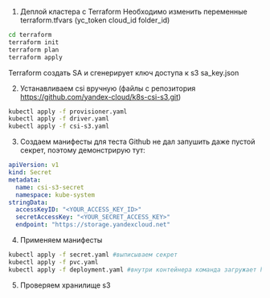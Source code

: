 

1. Деплой кластера с Terraform 
Необходимо изменить переменные terraform.tfvars (yc_token cloud_id folder_id)
```bash
cd terraform
terraform init
terraform plan
terraform apply
```

Terraform создать SA и сгенерирует ключ доступа к s3 sa_key.json

2. Устанавливаем csi вручную (файлы с репозитория https://github.com/yandex-cloud/k8s-csi-s3.git)
```bash
kubectl apply -f provisioner.yaml
kubectl apply -f driver.yaml
kubectl apply -f csi-s3.yaml
```

3. Создаем манифесты для теста
Github не дал запушить даже пустой секрет, поэтому демонстрирую тут:
```yaml
apiVersion: v1
kind: Secret
metadata:
  name: csi-s3-secret
  namespace: kube-system
stringData:
  accessKeyID: "<YOUR_ACCESS_KEY_ID>"
  secretAccessKey: "<YOUR_SECRET_ACCESS_KEY>"
  endpoint: "https://storage.yandexcloud.net"
```
4. Применяем манифесты

```bash
kubectl apply -f secret.yaml #выписываем секрет
kubectl apply -f pvc.yaml
kubectl apply -f deployment.yaml #внутри контейнера команда загружает html страницу в pvc на базе s3
```
5. Проверяем хранилище s3